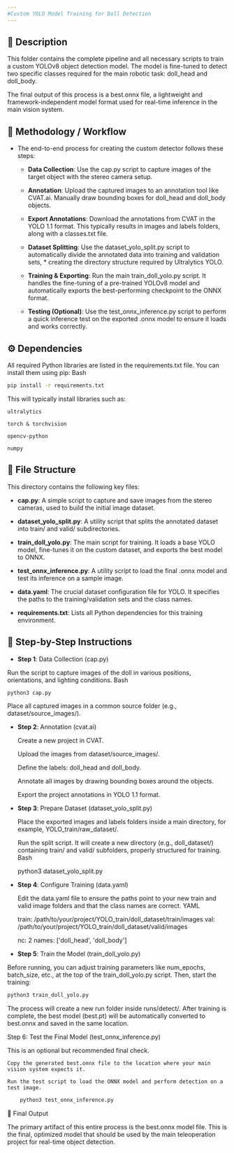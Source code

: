 ```yaml
---
#Custom YOLO Model Training for Doll Detection
---
```

## 📝 Description

This folder contains the complete pipeline and all necessary scripts to train a custom YOLOv8 object detection model. The model is fine-tuned to detect two specific classes required for the main robotic task: doll_head and doll_body.

The final output of this process is a best.onnx file, a lightweight and framework-independent model format used for real-time inference in the main vision system.

## 🔄 Methodology / Workflow

* The end-to-end process for creating the custom detector follows these steps:

    * **Data Collection**: Use the cap.py script to capture images of the target object with the stereo camera setup.

    * **Annotation**: Upload the captured images to an annotation tool like CVAT.ai. Manually draw bounding boxes for doll_head and doll_body objects.

    * **Export Annotations**: Download the annotations from CVAT in the YOLO 1.1 format. This typically results in images and labels folders, along with a classes.txt file.

    * **Dataset Splitting**: Use the dataset_yolo_split.py script to automatically divide the annotated data into training and validation sets, * creating the directory structure required by Ultralytics YOLO.

    * **Training & Exporting**: Run the main train_doll_yolo.py script. It handles the fine-tuning of a pre-trained YOLOv8 model and automatically exports the best-performing checkpoint to the ONNX format.

    * **Testing (Optional)**: Use the test_onnx_inference.py script to perform a quick inference test on the exported .onnx model to ensure it loads and works correctly.

## ⚙️ Dependencies

All required Python libraries are listed in the requirements.txt file. You can install them using pip:
Bash
```sh
pip install -r requirements.txt
```
This will typically install libraries such as:

    ultralytics

    torch & torchvision

    opencv-python

    numpy

## 📁 File Structure

This directory contains the following key files:

* **cap.py**: A simple script to capture and save images from the stereo cameras, used to build the initial image dataset.

* **dataset_yolo_split.py**: A utility script that splits the annotated dataset into train/ and valid/ subdirectories.

* **train_doll_yolo.py**: The main script for training. It loads a base YOLO model, fine-tunes it on the custom dataset, and exports the best model to ONNX.

* **test_onnx_inference.py**: A utility script to load the final .onnx model and test its inference on a sample image.

* **data.yaml**: The crucial dataset configuration file for YOLO. It specifies the paths to the training/validation sets and the class names.

* **requirements.txt**: Lists all Python dependencies for this training environment.

## 🚀 Step-by-Step Instructions

* **Step 1**: Data Collection (cap.py)

Run the script to capture images of the doll in various positions, orientations, and lighting conditions.
Bash
```sh
python3 cap.py
```
Place all captured images in a common source folder (e.g., dataset/source_images/).

* **Step 2**: Annotation (cvat.ai)

    Create a new project in CVAT.

    Upload the images from dataset/source_images/.

    Define the labels: doll_head and doll_body.

    Annotate all images by drawing bounding boxes around the objects.

    Export the project annotations in YOLO 1.1 format.

* **Step 3**: Prepare Dataset (dataset_yolo_split.py)

    Place the exported images and labels folders inside a main directory, for example, YOLO_train/raw_dataset/.

    Run the split script. It will create a new directory (e.g., doll_dataset/) containing train/ and valid/ subfolders, properly structured for training.
    Bash

    python3 dataset_yolo_split.py

* **Step 4**: Configure Training (data.yaml)

    Edit the data.yaml file to ensure the paths point to your new train and valid image folders and that the class names are correct.
    YAML

    train: /path/to/your/project/YOLO_train/doll_dataset/train/images
    val: /path/to/your/project/YOLO_train/doll_dataset/valid/images

    nc: 2
    names: ['doll_head', 'doll_body']

* **Step 5**: Train the Model (train_doll_yolo.py)

Before running, you can adjust training parameters like num_epochs, batch_size, etc., at the top of the train_doll_yolo.py script. Then, start the training:
```sh
python3 train_doll_yolo.py
```
The process will create a new run folder inside runs/detect/. After training is complete, the best model (best.pt) will be automatically converted to best.onnx and saved in the same location.

Step 6: Test the Final Model (test_onnx_inference.py)

This is an optional but recommended final check.

    Copy the generated best.onnx file to the location where your main vision system expects it.

    Run the test script to load the ONNX model and perform detection on a test image.
```sh
    python3 test_onnx_inference.py
``` 
🏁 Final Output

The primary artifact of this entire process is the best.onnx model file. This is the final, optimized model that should be used by the main teleoperation project for real-time object detection.